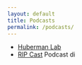 ```yaml
---
layout: default
title: Podcasts
permalink: /podcasts/
---
```

+ [Huberman Lab](https://open.spotify.com/show/79CkJF3UJTHFV8Dse3Oy0P?si=8UhahSiVQbG2C9kAXF24EQ&utm_source=native-share-menu)
+ [RIP Cast](https://open.spotify.com/show/2SQ8RVBofmJBklBzD357iL?si=eFDPenJ6QMiC2c-hyrJMYA) Podcast di 